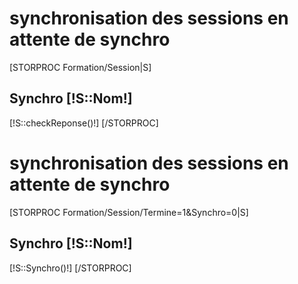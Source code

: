 <h1>synchronisation des sessions en attente de synchro</h1>
[STORPROC Formation/Session|S]
    <h2>Synchro [!S::Nom!]</h2>
    [!S::checkReponse()!]
[/STORPROC]

<h1>synchronisation des sessions en attente de synchro</h1>
[STORPROC Formation/Session/Termine=1&Synchro=0|S]
    <h2>Synchro [!S::Nom!]</h2>
        [!S::Synchro()!]
[/STORPROC]